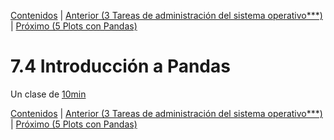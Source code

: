 [Contenidos](../Contenidos.md) \| [Anterior (3 Tareas de administración del sistema operativo***)](03_Manipulando_fechas_de_archivos.md) \| [Próximo (5 Plots con Pandas)](07_Pandas_graficos.md)

# 7.4 Introducción a Pandas

Un clase de [10min](https://pandas.pydata.org/docs/user_guide/10min.html)


[Contenidos](../Contenidos.md) \| [Anterior (3 Tareas de administración del sistema operativo***)](03_Manipulando_fechas_de_archivos.md) \| [Próximo (5 Plots con Pandas)](07_Pandas_graficos.md)

